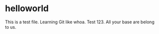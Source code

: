 # helloworld
This is a test file.  Learning Git like whoa.  Test 123.  All your base are belong to us.  
